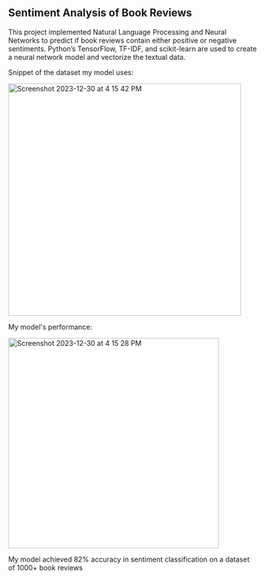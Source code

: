 ## Sentiment Analysis of Book Reviews 
This project implemented Natural Language Processing and Neural Networks to predict if book reviews contain either positive or negative sentiments. 
Python’s TensorFlow, TF-IDF, and scikit-learn are used to create a neural network model and vectorize the textual data.  

Snippet of the dataset my model uses:

<img width="472" alt="Screenshot 2023-12-30 at 4 15 42 PM" src="https://github.com/Byeolah-Kwon/ML-Portfolio/assets/119546622/368fbade-38de-4f9b-94ea-3ab859275497">

My model's performance:

<img width="427" alt="Screenshot 2023-12-30 at 4 15 28 PM" src="https://github.com/Byeolah-Kwon/ML-Portfolio/assets/119546622/7da1805d-0bbe-40d6-b2a8-05e08f68d469">

My model achieved 82% accuracy in sentiment classification on a dataset of 1000+ book reviews

